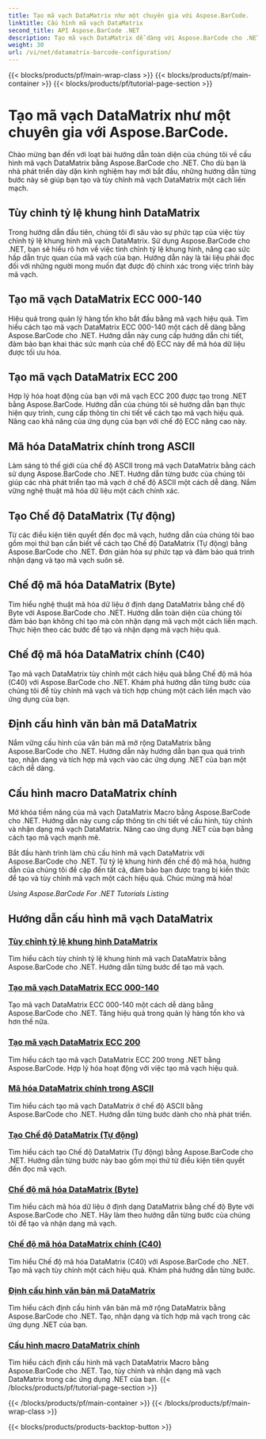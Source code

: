 ```yaml
---
title: Tạo mã vạch DataMatrix như một chuyên gia với Aspose.BarCode.
linktitle: Cấu hình mã vạch DataMatrix
second_title: API Aspose.BarCode .NET
description: Tạo mã vạch DataMatrix dễ dàng với Aspose.BarCode cho .NET. Tùy chỉnh tỷ lệ khung hình, chế độ ECC, mã hóa, v.v. Tăng hiệu quả trong việc tạo mã vạch.
weight: 30
url: /vi/net/datamatrix-barcode-configuration/
---
```


{{< blocks/products/pf/main-wrap-class >}}
{{< blocks/products/pf/main-container >}}
{{< blocks/products/pf/tutorial-page-section >}}

# Tạo mã vạch DataMatrix như một chuyên gia với Aspose.BarCode.



Chào mừng bạn đến với loạt bài hướng dẫn toàn diện của chúng tôi về cấu hình mã vạch DataMatrix bằng Aspose.BarCode cho .NET. Cho dù bạn là nhà phát triển dày dặn kinh nghiệm hay mới bắt đầu, những hướng dẫn từng bước này sẽ giúp bạn tạo và tùy chỉnh mã vạch DataMatrix một cách liền mạch.

## Tùy chỉnh tỷ lệ khung hình DataMatrix

Trong hướng dẫn đầu tiên, chúng tôi đi sâu vào sự phức tạp của việc tùy chỉnh tỷ lệ khung hình mã vạch DataMatrix. Sử dụng Aspose.BarCode cho .NET, bạn sẽ hiểu rõ hơn về việc tinh chỉnh tỷ lệ khung hình, nâng cao sức hấp dẫn trực quan của mã vạch của bạn. Hướng dẫn này là tài liệu phải đọc đối với những người mong muốn đạt được độ chính xác trong việc trình bày mã vạch.

## Tạo mã vạch DataMatrix ECC 000-140

Hiệu quả trong quản lý hàng tồn kho bắt đầu bằng mã vạch hiệu quả. Tìm hiểu cách tạo mã vạch DataMatrix ECC 000-140 một cách dễ dàng bằng Aspose.BarCode cho .NET. Hướng dẫn này cung cấp hướng dẫn chi tiết, đảm bảo bạn khai thác sức mạnh của chế độ ECC này để mã hóa dữ liệu được tối ưu hóa.

## Tạo mã vạch DataMatrix ECC 200

Hợp lý hóa hoạt động của bạn với mã vạch ECC 200 được tạo trong .NET bằng Aspose.BarCode. Hướng dẫn của chúng tôi sẽ hướng dẫn bạn thực hiện quy trình, cung cấp thông tin chi tiết về cách tạo mã vạch hiệu quả. Nâng cao khả năng của ứng dụng của bạn với chế độ ECC nâng cao này.

## Mã hóa DataMatrix chính trong ASCII

Làm sáng tỏ thế giới của chế độ ASCII trong mã vạch DataMatrix bằng cách sử dụng Aspose.BarCode cho .NET. Hướng dẫn từng bước của chúng tôi giúp các nhà phát triển tạo mã vạch ở chế độ ASCII một cách dễ dàng. Nắm vững nghệ thuật mã hóa dữ liệu một cách chính xác.

## Tạo Chế độ DataMatrix (Tự động)

Từ các điều kiện tiên quyết đến đọc mã vạch, hướng dẫn của chúng tôi bao gồm mọi thứ bạn cần biết về cách tạo Chế độ DataMatrix (Tự động) bằng Aspose.BarCode cho .NET. Đơn giản hóa sự phức tạp và đảm bảo quá trình nhận dạng và tạo mã vạch suôn sẻ.

## Chế độ mã hóa DataMatrix (Byte)

Tìm hiểu nghệ thuật mã hóa dữ liệu ở định dạng DataMatrix bằng chế độ Byte với Aspose.BarCode cho .NET. Hướng dẫn toàn diện của chúng tôi đảm bảo bạn không chỉ tạo mà còn nhận dạng mã vạch một cách liền mạch. Thực hiện theo các bước để tạo và nhận dạng mã vạch hiệu quả.

## Chế độ mã hóa DataMatrix chính (C40)

Tạo mã vạch DataMatrix tùy chỉnh một cách hiệu quả bằng Chế độ mã hóa (C40) với Aspose.BarCode cho .NET. Khám phá hướng dẫn từng bước của chúng tôi để tùy chỉnh mã vạch và tích hợp chúng một cách liền mạch vào ứng dụng của bạn.

## Định cấu hình văn bản mã DataMatrix

Nắm vững cấu hình của văn bản mã mở rộng DataMatrix bằng Aspose.BarCode cho .NET. Hướng dẫn này hướng dẫn bạn qua quá trình tạo, nhận dạng và tích hợp mã vạch vào các ứng dụng .NET của bạn một cách dễ dàng.

## Cấu hình macro DataMatrix chính

Mở khóa tiềm năng của mã vạch DataMatrix Macro bằng Aspose.BarCode cho .NET. Hướng dẫn này cung cấp thông tin chi tiết về cấu hình, tùy chỉnh và nhận dạng mã vạch DataMatrix. Nâng cao ứng dụng .NET của bạn bằng cách tạo mã vạch mạnh mẽ.

Bắt đầu hành trình làm chủ cấu hình mã vạch DataMatrix với Aspose.BarCode cho .NET. Từ tỷ lệ khung hình đến chế độ mã hóa, hướng dẫn của chúng tôi đề cập đến tất cả, đảm bảo bạn được trang bị kiến thức để tạo và tùy chỉnh mã vạch một cách hiệu quả. Chúc mừng mã hóa!

*Using Aspose.BarCode For .NET Tutorials Listing*
## Hướng dẫn cấu hình mã vạch DataMatrix
### [Tùy chỉnh tỷ lệ khung hình DataMatrix](./datamatrix-aspect-ratio-customization/)
Tìm hiểu cách tùy chỉnh tỷ lệ khung hình mã vạch DataMatrix bằng Aspose.BarCode cho .NET. Hướng dẫn từng bước để tạo mã vạch.
### [Tạo mã vạch DataMatrix ECC 000-140](./datamatrix-ecc-000-140-configuration/)
Tạo mã vạch DataMatrix ECC 000-140 một cách dễ dàng bằng Aspose.BarCode cho .NET. Tăng hiệu quả trong quản lý hàng tồn kho và hơn thế nữa.
### [Tạo mã vạch DataMatrix ECC 200](./datamatrix-ecc-200-configuration/)
Tìm hiểu cách tạo mã vạch DataMatrix ECC 200 trong .NET bằng Aspose.BarCode. Hợp lý hóa hoạt động với việc tạo mã vạch hiệu quả.
### [Mã hóa DataMatrix chính trong ASCII](./datamatrix-encoding-mode-ascii/)
Tìm hiểu cách tạo mã vạch DataMatrix ở chế độ ASCII bằng Aspose.BarCode cho .NET. Hướng dẫn từng bước dành cho nhà phát triển.
### [Tạo Chế độ DataMatrix (Tự động)](./datamatrix-encoding-mode-auto/)
Tìm hiểu cách tạo Chế độ DataMatrix (Tự động) bằng Aspose.BarCode cho .NET. Hướng dẫn từng bước này bao gồm mọi thứ từ điều kiện tiên quyết đến đọc mã vạch.
### [Chế độ mã hóa DataMatrix (Byte)](./datamatrix-encoding-mode-bytes/)
Tìm hiểu cách mã hóa dữ liệu ở định dạng DataMatrix bằng chế độ Byte với Aspose.BarCode cho .NET. Hãy làm theo hướng dẫn từng bước của chúng tôi để tạo và nhận dạng mã vạch.
### [Chế độ mã hóa DataMatrix chính (C40)](./datamatrix-encoding-mode-c40/)
Tìm hiểu Chế độ mã hóa DataMatrix (C40) với Aspose.BarCode cho .NET. Tạo mã vạch tùy chỉnh một cách hiệu quả. Khám phá hướng dẫn từng bước.
### [Định cấu hình văn bản mã DataMatrix](./datamatrix-extended-code-text-configuration/)
Tìm hiểu cách định cấu hình văn bản mã mở rộng DataMatrix bằng Aspose.BarCode cho .NET. Tạo, nhận dạng và tích hợp mã vạch trong các ứng dụng .NET của bạn.
### [Cấu hình macro DataMatrix chính](./datamatrix-macro-configuration/)
Tìm hiểu cách định cấu hình mã vạch DataMatrix Macro bằng Aspose.BarCode cho .NET. Tạo, tùy chỉnh và nhận dạng mã vạch DataMatrix trong các ứng dụng .NET của bạn.
{{< /blocks/products/pf/tutorial-page-section >}}

{{< /blocks/products/pf/main-container >}}
{{< /blocks/products/pf/main-wrap-class >}}

{{< blocks/products/products-backtop-button >}}
